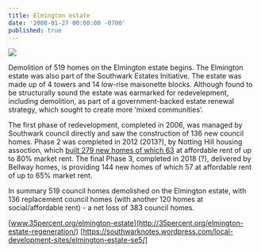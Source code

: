 ```yaml
---
title: Elmington estate
date: '2008-01-27 00:00:00 -0700'
published: true
---
```


![](http://www.towerblock.eca.ed.ac.uk/sites/default/files/L36-37.jpg)

Demolition of 519 homes on the Elmington estate begins. The Elmington estate was also part of the Southwark Estates Initiative. The estate was made up of 4 towers and 14 low-rise maisonette blocks. Although found to be structurally sound the estate was earmarked for redevelepment, including demolition, as part of a government-backed estate renewal strategy, which sought to create more ‘mixed communities’.

The first phase of redevelopment, completed in 2006, was managed by Southwark council directly and saw the construction of 136 new council homes. Phase 2 was completed in 2012 (2013?), by Notting Hill housing assoction, which [built 279 new homes of which 63](http://planbuild.southwark.gov.uk/documents/?GetDocument=%7b%7b%7b!XXOecz%2bOmRk2JFLLeX0iRw%3d%3d!%7d%7d%7d) at affordable rent of up to 80% market rent. The final Phase 3, completed in 2018 (?), delivered by Bellway homes, is providing 144 new homes of which 57 at affordable rent of up to 65% market rent.

In summary 519 council homes demolished on the Elmington estate, with 136 replacement council homes (with another 120 homes at social/affordable rent) - a net loss of 383 council homes.  


[www.35percent.org/elmington-estate](http://35percent.org/elmington-estate-regeneration/)
[https://southwarknotes.wordpress.com/local-development-sites/elmington-estate-se5/]

